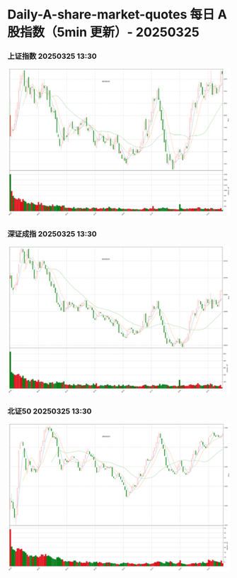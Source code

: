 
# Daily-A-share-market-quotes 每日 A 股指数（5min 更新）- 20250325

### 上证指数 20250325 13:30
![](./fig/2025/3/20250325-sh000001.png)

### 深证成指 20250325 13:30
![](./fig/2025/3/20250325-sz399001.png)

### 北证50 20250325 13:30
![](./fig/2025/3/20250325-bj899050.png)
